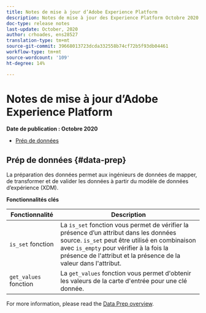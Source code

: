 ```yaml
---
title: Notes de mise à jour d’Adobe Experience Platform
description: Notes de mise à jour des Experience Platform Octobre 2020
doc-type: release notes
last-update: October, 2020
author: crhoades, ens28527
translation-type: tm+mt
source-git-commit: 39668013723dcda332558b74cf72b5f93db04461
workflow-type: tm+mt
source-wordcount: '109'
ht-degree: 14%

---
```



# Notes de mise à jour d’Adobe Experience Platform

**Date de publication : Octobre 2020**

- [Prép de données](#data-prep)

## Prép de données {#data-prep}

La préparation des données permet aux ingénieurs de données de mapper, de transformer et de valider les données à partir du modèle de données d’expérience (XDM).

**Fonctionnalités clés**

| Fonctionnalité | Description |
| ------- | ----------- |
| `is_set` fonction | La `is_set` fonction vous permet de vérifier la présence d’un attribut dans les données source. `is_set` peut être utilisé en combinaison avec `is_empty` pour vérifier à la fois la présence de l&#39;attribut et la présence de la valeur dans l&#39;attribut. |
| `get_values` fonction | La `get_values` fonction vous permet d&#39;obtenir les valeurs de la carte d&#39;entrée pour une clé donnée. |

For more information, please read the [Data Prep overview](../../data-prep/home.md).